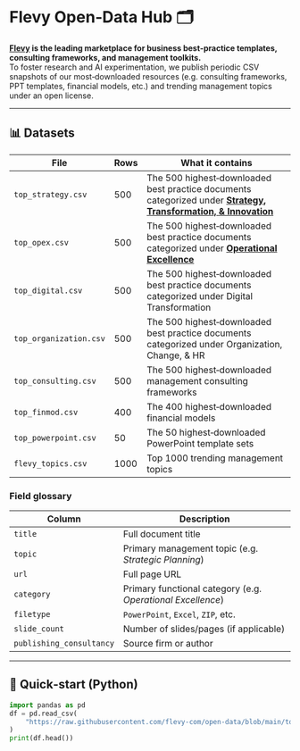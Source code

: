 # Flevy Open‑Data Hub 🗂️

**[Flevy](https://flevy.com) is the leading marketplace for business best‑practice templates, consulting frameworks, and management toolkits.**  
To foster research and AI experimentation, we publish periodic CSV snapshots of our most‑downloaded resources (e.g. consulting frameworks, PPT templates, financial models, etc.) and trending management topics under an open license.

---

## 📊 Datasets

| File | Rows | What it contains |
|------|------|------------------|
| `top_strategy.csv` | 500 | The 500 highest‑downloaded best practice documents categorized under **[Strategy, Transformation, & Innovation](https://flevy.com/topics/strategy)** |
| `top_opex.csv` | 500 | The 500 highest‑downloaded best practice documents categorized under **[Operational Excellence](https://flevy.com/topics/opex)** |
| `top_digital.csv` | 500 | The 500 highest‑downloaded best practice documents categorized under Digital Transformation |
| `top_organization.csv` | 500 | The 500 highest‑downloaded best practice documents categorized under Organization, Change, & HR |
| `top_consulting.csv` | 500 | The 500 highest‑downloaded management consulting frameworks |
| `top_finmod.csv` | 400 | The 400 highest‑downloaded financial models |
| `top_powerpoint.csv` | 50 | The 50 highest‑downloaded PowerPoint template sets |
| `flevy_topics.csv` | 1000 | Top 1000 trending management topics |

### Field glossary
| Column | Description |
|--------|-------------|
| `title` | Full document title |
| `topic` | Primary management topic (e.g. *Strategic Planning*) |
| `url` | Full page URL |
| `category` | Primary functional category (e.g. *Operational Excellence*) |
| `filetype` | `PowerPoint`, `Excel`, `ZIP`, etc. |
| `slide_count` | Number of slides/pages (if applicable) |
| `publishing_consultancy` | Source firm or author |

---

## 🚀 Quick‑start (Python)

```python
import pandas as pd
df = pd.read_csv(
    "https://raw.githubusercontent.com/flevy-com/open-data/blob/main/top_strategy.csv"
)
print(df.head())
